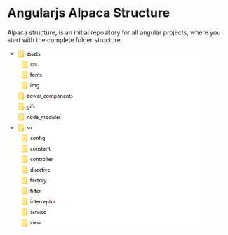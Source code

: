 # Angularjs Alpaca Structure
Alpaca structure, is an initial repository for all angular projects, where you start with the complete folder structure.

![alt text](https://github.com/jeancatarina/angularjs-alpaca-structure/blob/master/gifs/arvore.png)
